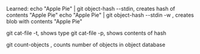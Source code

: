 Learned:
echo "Apple Pie" | git object-hash --stdin, creates hash of contents "Apple Pie"
echo "Apple Pie" | git object-hash --stdin -w , creates blob with contents "Apple Pie"

git cat-file <hash> -t, shows type
git cat-file <hash> -p, shows contents of hash

git count-objects , counts number of objects in object database
